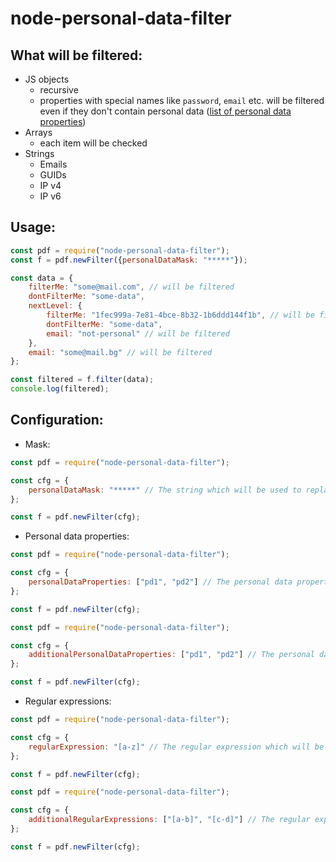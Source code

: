 # node-personal-data-filter

## What will be filtered:
- JS objects
	- recursive
	- properties with special names like `password`, `email` etc. will be filtered even if they don't contain personal data ([list of personal data properties](./index.js#L5))
- Arrays
	- each item will be checked
- Strings
	- Emails
	- GUIDs
	- IP v4
	- IP v6

## Usage:
```JavaScript
const pdf = require("node-personal-data-filter");
const f = pdf.newFilter({personalDataMask: "*****"});

const data = {
	filterMe: "some@mail.com", // will be filtered
	dontFilterMe: "some-data",
	nextLevel: {
		filterMe: "1fec999a-7e81-4bce-8b32-1b6ddd144f1b", // will be filtered
		dontFilterMe: "some-data",
		email: "not-personal" // will be filtered
	},
	email: "some@mail.bg" // will be filtered
};

const filtered = f.filter(data);
console.log(filtered);
```

## Configuration:
- Mask:
```JavaScript
const pdf = require("node-personal-data-filter");

const cfg = {
	personalDataMask: "*****" // The string which will be used to replace the personal data.
};

const f = pdf.newFilter(cfg);
```
- Personal data properties:
```JavaScript
const pdf = require("node-personal-data-filter");

const cfg = {
	personalDataProperties: ["pd1", "pd2"] // The personal data properties which will be filtered in JS object.
};

const f = pdf.newFilter(cfg);
```
```JavaScript
const pdf = require("node-personal-data-filter");

const cfg = {
	additionalPersonalDataProperties: ["pd1", "pd2"] // The personal data properties which will be added to the default ones for filtering JS object.
};

const f = pdf.newFilter(cfg);
```
- Regular expressions:
```JavaScript
const pdf = require("node-personal-data-filter");

const cfg = {
	regularExpression: "[a-z]" // The regular expression which will be used for filtering strings.
};

const f = pdf.newFilter(cfg);
```
```JavaScript
const pdf = require("node-personal-data-filter");

const cfg = {
	additionalRegularExpressions: ["[a-b]", "[c-d]"] // The regular expressions which will added to the default ones for filtering strings.
};

const f = pdf.newFilter(cfg);
```
